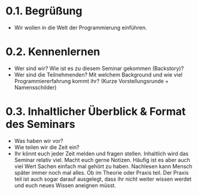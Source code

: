 # 0.1. Begrüßung
- Wir wollen in die Welt der Programmierung einführen.
# 0.2. Kennenlernen
- Wer sind wir? Wie ist es zu diesem Seminar gekommen (Backstory)? 
- Wer sind die Teilnehmenden? Mit welchem Background und wie viel Programmiererfahrung kommt ihr? 
  (Kurze Vorstellungsrunde + Namensschilder)
# 0.3. Inhaltlicher Überblick & Format des Seminars
- Was haben wir vor?
- Wie teilen wir die Zeit ein?
- Ihr könnt euch jeder Zeit melden und fragen stellen. Inhaltlich wird das Seminar relativ viel. Macht euch gerne Notizen. Häufig ist es aber auch viel Wert Sachen einfach mal gehört zu haben. Nachlesen kann Mensch später immer noch mal alles. Ob im Theorie oder Praxis teil. Der Praxis teil ist auch sogar darauf ausgelegt, dass ihr nicht weiter wissen werdet und euch neues Wissen aneignen müsst.